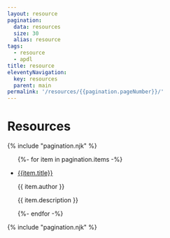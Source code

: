 ```yaml
---
layout: resource
pagination:
  data: resources
  size: 30
  alias: resource
tags:
  - resource
  - apdl
title: resource
eleventyNavigation:
  key: resources
  parent: main
permalink: '/resources/{{pagination.pageNumber}}/'
---
```


<h1 class="mb-3 text-center">Resources</h1>

{% include "pagination.njk" %}

<ul class="list-group">

{%- for item in pagination.items -%}

<li class="list-group-item">

<a href="{{ item.url | url }}" target="_blank"> {{item.title}}</a>

<p class="font-italic">{{ item.author }}</p>

{{ item.description }}

</li>
{%- endfor -%}
</ul>
{% include "pagination.njk" %}
